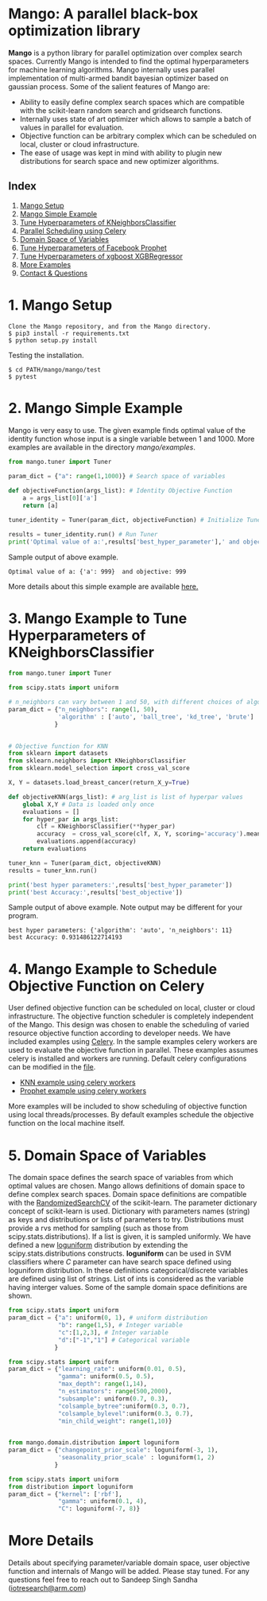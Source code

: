 # Mango: A parallel black-box optimization library

**Mango** is a python library for parallel optimization over complex search spaces. Currently Mango is intended to find the optimal hyperparameters for machine learning algorithms.
Mango internally uses parallel implementation of multi-armed bandit bayesian optimizer based on gaussian process. Some of the salient features of Mango are:
- Ability to easily define complex search spaces which are compatible with the scikit-learn random search and gridsearch functions.
- Internally uses state of art optimizer which allows to sample a batch of values in parallel for evaluation.
- Objective function can be arbitrary complex which can be scheduled on local, cluster  or cloud infrastructure.
- The ease of usage was kept in mind with ability to plugin new distributions for search space and new optimizer algorithms.

## Index
1. [ Mango Setup ](#setup)
2. [ Mango Simple Example ](#simpleexample)
3. [ Tune Hyperparameters of KNeighborsClassifier ](#knnexample)
4. [ Parallel Scheduling using Celery](#Celery)
5. [ Domain Space of Variables](#DomainSpace)
6. [ Tune Hyperparameters of Facebook Prophet ](https://gitlab.com/arm-research/isr/mango/blob/master/mango/examples/Prophet_Classifier.ipynb)
7. [ Tune Hyperparameters of xgboost XGBRegressor ](https://gitlab.com/arm-research/isr/mango/blob/master/mango/examples/Xgboost_Example.ipynb)
8. [ More Examples](https://gitlab.com/arm-research/isr/mango/tree/master/mango/examples)
9. [ Contact & Questions ](#contactDetails)

<a name="setup"></a>
# 1. Mango Setup
```
Clone the Mango repository, and from the Mango directory.
$ pip3 install -r requirements.txt
$ python setup.py install
```

<!--
- Mango requires scikit-learn and is develped for python 3, some other packages are installed which required to optimize xgboost classifiers and fbprophet.
!-->

Testing the installation.
```
$ cd PATH/mango/mango/test
$ pytest
```


<a name="simpleexample"></a>
# 2. Mango Simple Example
Mango is very easy to use. The given example finds optimal value of the identity function whose input is a single variable between 1 and 1000.
More examples are available in the directory *mango/examples*.

```python
from mango.tuner import Tuner

param_dict = {"a": range(1,1000)} # Search space of variables
             
def objectiveFunction(args_list): # Identity Objective Function
    a = args_list[0]['a']
    return [a]

tuner_identity = Tuner(param_dict, objectiveFunction) # Initialize Tuner

results = tuner_identity.run() # Run Tuner
print('Optimal value of a:',results['best_hyper_parameter'],' and objective:',results['best_objective'])
```

Sample output of above example.

```
Optimal value of a: {'a': 999}  and objective: 999
```
More details about this simple example are available [here.](https://gitlab.com/arm-research/isr/mango/blob/master/mango/examples/Getting_Started.ipynb)

<a name="knnexample"></a>
# 3. Mango Example to Tune Hyperparameters of KNeighborsClassifier

```python
from mango.tuner import Tuner

from scipy.stats import uniform

# n_neighbors can vary between 1 and 50, with different choices of algorithm
param_dict = {"n_neighbors": range(1, 50),
              'algorithm' : ['auto', 'ball_tree', 'kd_tree', 'brute']
             }
             

# Objective function for KNN
from sklearn import datasets
from sklearn.neighbors import KNeighborsClassifier
from sklearn.model_selection import cross_val_score

X, Y = datasets.load_breast_cancer(return_X_y=True)

def objectiveKNN(args_list): # arg_list is list of hyperpar values
    global X,Y # Data is loaded only once
    evaluations = []
    for hyper_par in args_list:
        clf = KNeighborsClassifier(**hyper_par)
        accuracy  = cross_val_score(clf, X, Y, scoring='accuracy').mean()
        evaluations.append(accuracy)
    return evaluations

tuner_knn = Tuner(param_dict, objectiveKNN)
results = tuner_knn.run()

print('best hyper parameters:',results['best_hyper_parameter'])
print('best Accuracy:',results['best_objective'])
```
Sample output of above example. Note output may be different for your program.

```
best hyper parameters: {'algorithm': 'auto', 'n_neighbors': 11}
best Accuracy: 0.931486122714193
```

<a name="Celery"></a>
# 4. Mango Example to Schedule Objective Function on Celery
User defined objective function can be scheduled on local, cluster  or cloud infrastructure. The objective function scheduler
is completely independent of the Mango. This design was chosen to enable the scheduling of varied resource objective 
function according to developer needs. We have included examples using [Celery](http://www.celeryproject.org/). In the sample
examples celery workers are used to evaluate the objective function in parallel. These examples assumes celery is installed and workers
are running. Default celery configurations can be modified in the [file](https://gitlab.com/arm-research/isr/mango/blob/master/mango/examples/classifiers/celery.py).

- [KNN example using celery workers](https://gitlab.com/arm-research/isr/mango/blob/master/mango/examples/KNN_Celery.ipynb)
- [Prophet example using celery workers](https://gitlab.com/arm-research/isr/mango/blob/master/mango/examples/Prophet_Celery.ipynb)

More examples will be included to show scheduling of objective function using local threads/processes. By default examples schedule
the objective function on the local machine itself.

<a name="DomainSpace"></a>
# 5. Domain Space of Variables
The domain space defines the search space of variables from which optimal values are chosen. Mango allows definitions of domain space
to define complex search spaces. Domain space definitions are compatible with the [RandomizedSearchCV](https://scikit-learn.org/stable/modules/generated/sklearn.model_selection.RandomizedSearchCV.html) of the
scikit-learn. The parameter dictionary concept of scikit-learn is used. Dictionary with parameters names (string) as keys and distributions or 
lists of parameters to try. Distributions must provide a rvs method for sampling (such as those from scipy.stats.distributions). 
If a list is given, it is sampled uniformly. We have defined a new [loguniform](https://gitlab.com/arm-research/isr/mango/blob/master/mango/domain/distribution.py) distribution by extending the scipy.stats.distributions constructs.
**loguniform** can be used in SVM classifiers where *C* parameter can have search space defined using loguniform distribution. In these definitions categorical/discrete variables are defined using list of strings. List of ints is considered
as the variable having interger values. Some of the sample domain space definitions are shown.

```python
from scipy.stats import uniform
param_dict = {"a": uniform(0, 1), # uniform distribution
              "b": range(1,5), # Integer variable
              "c":[1,2,3], # Integer variable
              "d":["-1","1"] # Categorical variable
             }
```

```python
from scipy.stats import uniform
param_dict = {"learning_rate": uniform(0.01, 0.5),
              "gamma": uniform(0.5, 0.5),
              "max_depth": range(1,14),
              "n_estimators": range(500,2000),
              "subsample": uniform(0.7, 0.3),
              "colsample_bytree":uniform(0.3, 0.7),
              "colsample_bylevel":uniform(0.3, 0.7),
              "min_child_weight": range(1,10)}
              
```

```python
from mango.domain.distribution import loguniform
param_dict = {"changepoint_prior_scale": loguniform(-3, 1),
              'seasonality_prior_scale' : loguniform(1, 2)
             }
```

```python
from scipy.stats import uniform
from distribution import loguniform
param_dict = {"kernel": ['rbf'],
              "gamma": uniform(0.1, 4),
              "C": loguniform(-7, 8)}
```

<a name="contactDetails"></a>
# More Details
Details about specifying parameter/variable domain space, user objective function and internals of Mango will be added.
Please stay tuned. For any questions feel free to reach out to Sandeep Singh Sandha (iotresearch@arm.com)